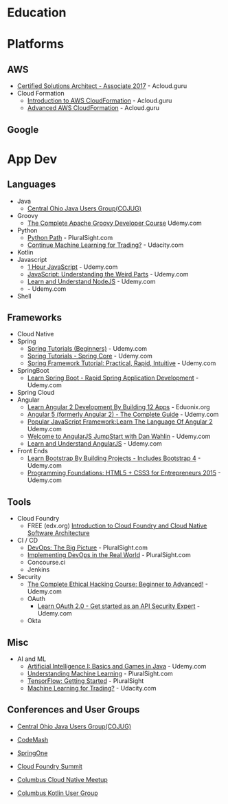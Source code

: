 # Education

# Platforms

## AWS
- [Certified Solutions Architect - Associate 2017](https://acloud.guru/course/aws-certified-solutions-architect-associate/dashboard) - Acloud.guru
- Cloud Formation
  - [Introduction to AWS CloudFormation](https://acloud.guru/course/aws-cloudformation/dashboard) - Acloud.guru
  - [Advanced AWS CloudFormation](https://acloud.guru/course/aws-advanced-cloudformation/dashboard) - Acloud.guru

## Google

# App Dev

## Languages
- Java
  - [Central Ohio Java Users Group(COJUG)](http://cojug.org)
- Groovy
  - [The Complete Apache Groovy Developer Course](https://www.udemy.com/apache-groovy/learn/v4/overview) Udemy.com
- Python
  - [Python Path](https://app.pluralsight.com/paths/skills/python) - PluralSight.com
  - [Continue Machine Learning for Trading?](https://classroom.udacity.com/courses/ud501) - Udacity.com
- Kotlin
- Javascript
  - [1 Hour JavaScript](https://www.udemy.com/1-hour-javascript/learn/v4/overview) - Udemy.com
  - [JavaScript: Understanding the Weird Parts](https://www.udemy.com/understand-javascript/learn/v4/overview) - Udemy.com
  - [Learn and Understand NodeJS](https://www.udemy.com/understand-nodejs/learn/v4/overview) - Udemy.com
  - []() - Udemy.com
- Shell

## Frameworks
- Cloud Native
- Spring
  - [Spring Tutorials (Beginners)](https://www.udemy.com/draft/253036/learn/v4/overview) - Udemy.com
  - [Spring Tutorials - Spring Core](https://www.udemy.com/springcore2/learn/v4/overview) - Udemy.com
  - [Spring Framework Tutorial: Practical, Rapid, Intuitive](https://www.udemy.com/spring-framework-4/learn/v4/overview) - Udemy.com
- SpringBoot
  - [Learn Spring Boot - Rapid Spring Application Development](https://www.udemy.com/spring-boot-intro/learn/v4/overview) - Udemy.com
- Spring Cloud
- Angular
  - [Learn Angular 2 Development By Building 12 Apps](https://www.eduonix.com/dashboard/learn-angular-2-development-by-building-10-apps) - Eduonix.org
  - [Angular 5 (formerly Angular 2) - The Complete Guide](https://www.udemy.com/the-complete-guide-to-angular-2/learn/v4/overview) - Udemy.com
  - [Popular JavaScript Framework:Learn The Language Of Angular 2](https://www.udemy.com/popular-javascript-frameworklearn-the-language-of-angular-2/learn/v4/content) Udemy.com
  - [Welcome to AngularJS JumpStart with Dan Wahlin](https://www.udemy.com/angularjs-jumpstart/learn/v4/overview) - Udemy.com
  - [Learn and Understand AngularJS](https://www.udemy.com/learn-angularjs/learn/v4/overview) - Udemy.com
- Front Ends
  - [Learn Bootstrap By Building Projects - Includes Bootstrap 4](https://www.udemy.com/learn-bootstrap-development-by-building-10-projects/learn/v4/overview) - Udemy.com
  - [Programming Foundations: HTML5 + CSS3 for Entrepreneurs 2015](https://www.udemy.com/html-css-more/learn/v4/overview) - Udemy.com

## Tools
- Cloud Foundry
  - FREE (edx.org) [Introduction to Cloud Foundry and Cloud Native Software Architecture](https://courses.edx.org/courses/course-v1:LinuxFoundationX+LFS132x+1T2017/course/)
- CI / CD
  - [DevOps: The Big Picture](https://app.pluralsight.com/library/courses/devops-big-picture/table-of-contents) - PluralSight.com
  - [Implementing DevOps in the Real World](https://app.pluralsight.com/library/courses/implementing-devops-real-world/table-of-contents) - PluralSight.com
  - Concourse.ci
  - Jenkins
- Security
  - [The Complete Ethical Hacking Course: Beginner to Advanced!](https://www.udemy.com/penetration-testing/learn/v4/overview) - Udemy.com
  - OAuth
    - [Learn OAuth 2.0 - Get started as an API Security Expert](https://www.udemy.com/learn-oauth-2/learn/v4/overview) - Udemy.com
  - Okta
  
## Misc
- AI and ML
  - [Artificial Intelligence I: Basics and Games in Java](https://www.udemy.com/artificial-intelligence-games-in-java/learn/v4/overview) - Udemy.com
  - [Understanding Machine Learning](https://app.pluralsight.com/library/courses/understanding-machine-learning/table-of-contents) - PluralSight.com
  - [TensorFlow: Getting Started](https://app.pluralsight.com/library/courses/tensorflow-getting-started/table-of-contents) - PluralSight
  - [Machine Learning for Trading?](https://classroom.udacity.com/courses/ud501) - Udacity.com

## Conferences and User Groups
- [Central Ohio Java Users Group(COJUG)](http://cojug.org)
- [CodeMash](http://codemash.org)
- [SpringOne](https://springoneplatform.io/)
- [Cloud Foundry Summit](https://www.cloudfoundry.org/events/)

- [Columbus Cloud Native Meetup](https://www.meetup.com/Columbus-Cloud-Native-Meetup/)
- [Columbus Kotlin User Group](https://www.meetup.com/Columbus-Kotlin-User-Group/)
